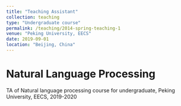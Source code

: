 ```yaml
---
title: "Teaching Assistant"
collection: teaching
type: "Undergraduate course"
permalink: /teaching/2014-spring-teaching-1
venue: "Peking University, EECS"
date: 2019-09-01
location: "Beijing, China"
---
```

<!-- 
TA of Natural language processing course for undergraduate, Peking University, 2019-2020 -->

Natural Language Processing
======
TA of Natural language processing course for undergraduate, Peking University, EECS, 2019-2020
<!--
Heading 2
======

Heading 3
====== -->